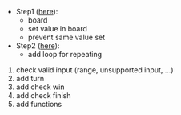 - Step1 ([here](./step1.py)):
    - board
    - set value in board
    - prevent same value set
- Step2 ([here](./step2.py)):
    - add loop for repeating

1. check valid input (range, unsupported input, ...)
1. add turn
1. add check win
1. add check finish
1. add functions